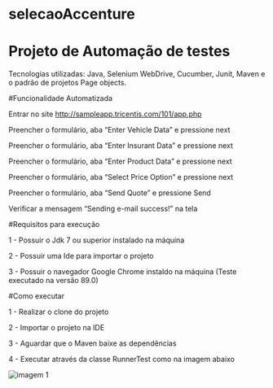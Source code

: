 # selecaoAccenture

# Projeto de Automação de testes

Tecnologias utilizadas: Java, Selenium WebDrive, Cucumber, Junit, Maven e o padrão de projetos Page objects.

#Funcionalidade Automatizada

Entrar no site http://sampleapp.tricentis.com/101/app.php

Preencher o formulário, aba “Enter Vehicle Data” e pressione next

Preencher o formulário, aba “Enter Insurant Data” e pressione next

Preencher o formulário, aba “Enter Product Data” e pressione next

Preencher o formulário, aba “Select Price Option” e pressione next

Preencher o formulário, aba “Send Quote” e pressione Send

Verificar a mensagem “Sending e-mail success!” na tela

#Requisitos para execução

1 - Possuir o Jdk 7 ou superior instalado na máquina

2 - Possuir uma Ide para importar o projeto

3 - Possuir o navegador Google Chrome instaldo na máquina (Teste executado na versão 89.0)


#Como executar

1 - Realizar o clone do projeto

2 - Importar o projeto na IDE

3 - Aguardar que o Maven baixe as dependências

4 - Executar através da classe RunnerTest como na imagem abaixo

![imagem 1](https://user-images.githubusercontent.com/47854545/115029088-fefc5000-9e9b-11eb-83bc-d0587a10afb8.png)

